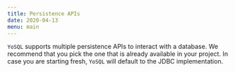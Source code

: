 ```yaml
---
title: Persistence APIs
date: 2020-04-13
menu: main
---
```


`YoSQL` supports multiple persistence APIs to interact with a database. We recommend that you pick the one that is already available in your project. In case you are starting fresh, `YoSQL` will default to the JDBC implementation.
